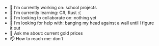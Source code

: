- 🔭 I’m currently working on: school projects
- 🌱 I’m currently learning: C#, Rust :(
- 👯 I’m looking to collaborate on: nothing yet
- 🤔 I’m looking for help with: banging my head against a wall until I figure it out
- 💬 Ask me about: current gold prices
- 📫 How to reach me: don't
